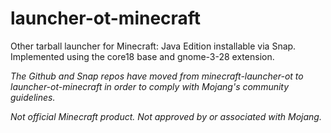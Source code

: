 # launcher-ot-minecraft

Other tarball launcher for Minecraft: Java Edition installable via Snap. Implemented using the core18 base and gnome-3-28 extension.

*The Github and Snap repos have moved from minecraft-launcher-ot to launcher-ot-minecraft in order to comply with Mojang's community guidelines.*

*Not official Minecraft product. Not approved by or associated with Mojang.*
